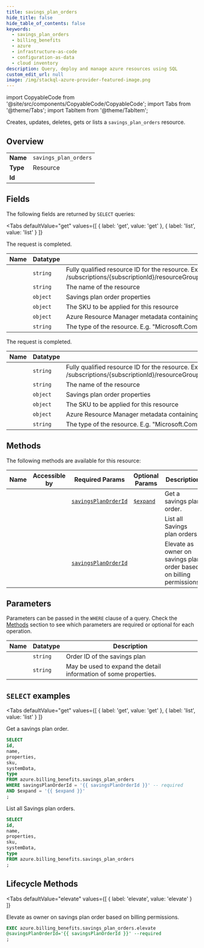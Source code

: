 ```yaml
--- 
title: savings_plan_orders
hide_title: false
hide_table_of_contents: false
keywords:
  - savings_plan_orders
  - billing_benefits
  - azure
  - infrastructure-as-code
  - configuration-as-data
  - cloud inventory
description: Query, deploy and manage azure resources using SQL
custom_edit_url: null
image: /img/stackql-azure-provider-featured-image.png
---
```


import CopyableCode from '@site/src/components/CopyableCode/CopyableCode';
import Tabs from '@theme/Tabs';
import TabItem from '@theme/TabItem';

Creates, updates, deletes, gets or lists a <code>savings_plan_orders</code> resource.

## Overview
<table><tbody>
<tr><td><b>Name</b></td><td><code>savings_plan_orders</code></td></tr>
<tr><td><b>Type</b></td><td>Resource</td></tr>
<tr><td><b>Id</b></td><td><CopyableCode code="azure.billing_benefits.savings_plan_orders" /></td></tr>
</tbody></table>

## Fields

The following fields are returned by `SELECT` queries:

<Tabs
    defaultValue="get"
    values={[
        { label: 'get', value: 'get' },
        { label: 'list', value: 'list' }
    ]}
>
<TabItem value="get">

The request is completed.

<table>
<thead>
    <tr>
    <th>Name</th>
    <th>Datatype</th>
    <th>Description</th>
    </tr>
</thead>
<tbody>
<tr>
    <td><CopyableCode code="id" /></td>
    <td><code>string</code></td>
    <td>Fully qualified resource ID for the resource. Ex - /subscriptions/&#123;subscriptionId&#125;/resourceGroups/&#123;resourceGroupName&#125;/providers/&#123;resourceProviderNamespace&#125;/&#123;resourceType&#125;/&#123;resourceName&#125;</td>
</tr>
<tr>
    <td><CopyableCode code="name" /></td>
    <td><code>string</code></td>
    <td>The name of the resource</td>
</tr>
<tr>
    <td><CopyableCode code="properties" /></td>
    <td><code>object</code></td>
    <td>Savings plan order properties</td>
</tr>
<tr>
    <td><CopyableCode code="sku" /></td>
    <td><code>object</code></td>
    <td>The SKU to be applied for this resource</td>
</tr>
<tr>
    <td><CopyableCode code="systemData" /></td>
    <td><code>object</code></td>
    <td>Azure Resource Manager metadata containing createdBy and modifiedBy information.</td>
</tr>
<tr>
    <td><CopyableCode code="type" /></td>
    <td><code>string</code></td>
    <td>The type of the resource. E.g. "Microsoft.Compute/virtualMachines" or "Microsoft.Storage/storageAccounts"</td>
</tr>
</tbody>
</table>
</TabItem>
<TabItem value="list">

The request is completed.

<table>
<thead>
    <tr>
    <th>Name</th>
    <th>Datatype</th>
    <th>Description</th>
    </tr>
</thead>
<tbody>
<tr>
    <td><CopyableCode code="id" /></td>
    <td><code>string</code></td>
    <td>Fully qualified resource ID for the resource. Ex - /subscriptions/&#123;subscriptionId&#125;/resourceGroups/&#123;resourceGroupName&#125;/providers/&#123;resourceProviderNamespace&#125;/&#123;resourceType&#125;/&#123;resourceName&#125;</td>
</tr>
<tr>
    <td><CopyableCode code="name" /></td>
    <td><code>string</code></td>
    <td>The name of the resource</td>
</tr>
<tr>
    <td><CopyableCode code="properties" /></td>
    <td><code>object</code></td>
    <td>Savings plan order properties</td>
</tr>
<tr>
    <td><CopyableCode code="sku" /></td>
    <td><code>object</code></td>
    <td>The SKU to be applied for this resource</td>
</tr>
<tr>
    <td><CopyableCode code="systemData" /></td>
    <td><code>object</code></td>
    <td>Azure Resource Manager metadata containing createdBy and modifiedBy information.</td>
</tr>
<tr>
    <td><CopyableCode code="type" /></td>
    <td><code>string</code></td>
    <td>The type of the resource. E.g. "Microsoft.Compute/virtualMachines" or "Microsoft.Storage/storageAccounts"</td>
</tr>
</tbody>
</table>
</TabItem>
</Tabs>

## Methods

The following methods are available for this resource:

<table>
<thead>
    <tr>
    <th>Name</th>
    <th>Accessible by</th>
    <th>Required Params</th>
    <th>Optional Params</th>
    <th>Description</th>
    </tr>
</thead>
<tbody>
<tr>
    <td><a href="#get"><CopyableCode code="get" /></a></td>
    <td><CopyableCode code="select" /></td>
    <td><a href="#parameter-savingsPlanOrderId"><code>savingsPlanOrderId</code></a></td>
    <td><a href="#parameter-$expand"><code>$expand</code></a></td>
    <td>Get a savings plan order.</td>
</tr>
<tr>
    <td><a href="#list"><CopyableCode code="list" /></a></td>
    <td><CopyableCode code="select" /></td>
    <td></td>
    <td></td>
    <td>List all Savings plan orders.</td>
</tr>
<tr>
    <td><a href="#elevate"><CopyableCode code="elevate" /></a></td>
    <td><CopyableCode code="exec" /></td>
    <td><a href="#parameter-savingsPlanOrderId"><code>savingsPlanOrderId</code></a></td>
    <td></td>
    <td>Elevate as owner on savings plan order based on billing permissions.</td>
</tr>
</tbody>
</table>

## Parameters

Parameters can be passed in the `WHERE` clause of a query. Check the [Methods](#methods) section to see which parameters are required or optional for each operation.

<table>
<thead>
    <tr>
    <th>Name</th>
    <th>Datatype</th>
    <th>Description</th>
    </tr>
</thead>
<tbody>
<tr id="parameter-savingsPlanOrderId">
    <td><CopyableCode code="savingsPlanOrderId" /></td>
    <td><code>string</code></td>
    <td>Order ID of the savings plan</td>
</tr>
<tr id="parameter-$expand">
    <td><CopyableCode code="$expand" /></td>
    <td><code>string</code></td>
    <td>May be used to expand the detail information of some properties.</td>
</tr>
</tbody>
</table>

## `SELECT` examples

<Tabs
    defaultValue="get"
    values={[
        { label: 'get', value: 'get' },
        { label: 'list', value: 'list' }
    ]}
>
<TabItem value="get">

Get a savings plan order.

```sql
SELECT
id,
name,
properties,
sku,
systemData,
type
FROM azure.billing_benefits.savings_plan_orders
WHERE savingsPlanOrderId = '{{ savingsPlanOrderId }}' -- required
AND $expand = '{{ $expand }}'
;
```
</TabItem>
<TabItem value="list">

List all Savings plan orders.

```sql
SELECT
id,
name,
properties,
sku,
systemData,
type
FROM azure.billing_benefits.savings_plan_orders
;
```
</TabItem>
</Tabs>


## Lifecycle Methods

<Tabs
    defaultValue="elevate"
    values={[
        { label: 'elevate', value: 'elevate' }
    ]}
>
<TabItem value="elevate">

Elevate as owner on savings plan order based on billing permissions.

```sql
EXEC azure.billing_benefits.savings_plan_orders.elevate 
@savingsPlanOrderId='{{ savingsPlanOrderId }}' --required
;
```
</TabItem>
</Tabs>
